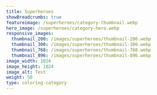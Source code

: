 ```yaml
---
title: Superheroes
showBreadcrumbs: true
featureimage: /superheroes/category-thumbnail.webp
hero_image: /superheroes/category-hero.webp
responsive_images:
  thumbnail_200: /images/superheroes/thumbnail-200.webp
  thumbnail_300: /images/superheroes/thumbnail-300.webp
  thumbnail_768: /images/superheroes/thumbnail-768.webp
  thumbnail_896: /images/superheroes/thumbnail-896.webp
image_width: 1024
image_height: 1024
image_alt: Test
weight: 50
type: coloring-category
---
```


